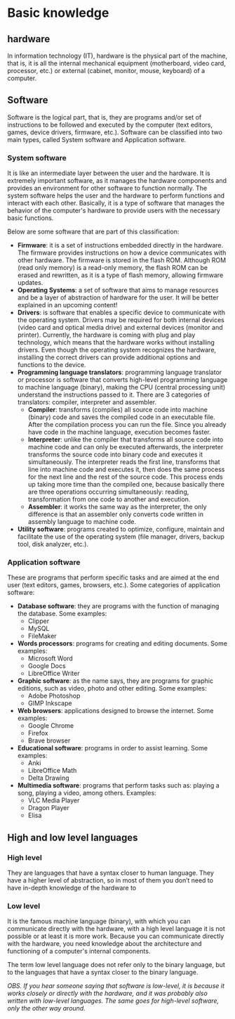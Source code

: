 # Basic knowledge
## hardware
In information technology (IT), hardware is the physical part of the machine, that is, it is all the internal mechanical equipment (motherboard, video card, processor, etc.) or external (cabinet, monitor, mouse, keyboard) of a computer.

## Software
Software is the logical part, that is, they are programs and/or set of instructions to be followed and executed by the computer (text editors, games, device drivers, firmware, etc.). Software can be classified into two main types, called System software and Application software.

### System software
It is like an intermediate layer between the user and the hardware. It is extremely important software, as it manages the hardware components and provides an environment for other software to function normally. The system software helps the user and the hardware to perform functions and interact with each other. Basically, it is a type of software that manages the behavior of the computer's hardware to provide users with the necessary basic functions.

Below are some software that are part of this classification:

- **Firmware**: it is a set of instructions embedded directly in the hardware. The firmware provides instructions on how a device communicates with other hardware. The firmware is stored in the flash ROM. Although ROM (read only memory) is a read-only memory, the flash ROM can be erased and rewritten, as it is a type of flash memory, allowing firmware updates.
- **Operating Systems**: a set of software that aims to manage resources and be a layer of abstraction of hardware for the user. It will be better explained in an upcoming content!
- **Drivers**: is software that enables a specific device to communicate with the operating system. Drivers may be required for both internal devices (video card and optical media drive) and external devices (monitor and printer). Currently, the hardware is coming with plug and play technology, which means that the hardware works without installing drivers. Even though the operating system recognizes the hardware, installing the correct drivers can provide additional options and functions to the device.
- **Programming language translators**: programming language translator or processor is software that converts high-level programming language to machine language (binary), making the CPU (central processing unit) understand the instructions passed to it. There are 3 categories of translators: compiler, interpreter and assembler.
  - **Compiler**: transforms (compiles) all source code into machine (binary) code and saves the compiled code in an executable file. After the compilation process you can run the file. Since you already have code in the machine language, execution becomes faster.
  - **Interpreter**: unlike the compiler that transforms all source code into machine code and can only be executed afterwards, the interpreter transforms the source code into binary code and executes it simultaneously. The interpreter reads the first line, transforms that line into machine code and executes it, then does the same process for the next line and the rest of the source code. This process ends up taking more time than the compiled one, because basically there are three operations occurring simultaneously: reading, transformation from one code to another and execution.
  - **Assembler**: it works the same way as the interpreter, the only difference is that an assembler only converts code written in assembly language to machine code.
- **Utility software**: programs created to optimize, configure, maintain and facilitate the use of the operating system (file manager, drivers, backup tool, disk analyzer, etc.).

### Application software
These are programs that perform specific tasks and are aimed at the end user (text editors, games, browsers, etc.). Some categories of application software:

- **Database software**: they are programs with the function of managing the database. Some examples:
  - Clipper
  - MySQL
  - FileMaker
- **Words processors**: programs for creating and editing documents. Some examples:
  - Microsoft Word
  - Google Docs
  - LibreOffice Writer
- **Graphic software**: as the name says, they are programs for graphic editions, such as video, photo and other editing. Some examples:
  - Adobe Photoshop
  - GIMP
Inkscape
- **Web browsers**: applications designed to browse the internet. Some examples:
  - Google Chrome
  - Firefox
  - Brave browser
- **Educational software**: programs in order to assist learning. Some examples:
  - Anki
  - LibreOffice Math
  - Delta Drawing
- **Multimedia software**: programs that perform tasks such as: playing a song, playing a video, among others. Examples:
  - VLC Media Player
  - Dragon Player
  - Elisa
## High and low level languages
### High level
They are languages that have a syntax closer to human language. They have a higher level of abstraction, so in most of them you don’t need to have in-depth knowledge of the hardware to

### Low level
It is the famous machine language (binary), with which you can communicate directly with the hardware, with a high level language it is not possible or at least it is more work. Because you can communicate directly with the hardware, you need knowledge about the architecture and functioning of a computer's internal components.

The term low level language does not refer only to the binary language, but to the languages that have a syntax closer to the binary language.

*OBS. If you hear someone saying that software is low-level, it is because it works closely or directly with the hardware, and it was probably also written with low-level languages. The same goes for high-level software, only the other way around.*
